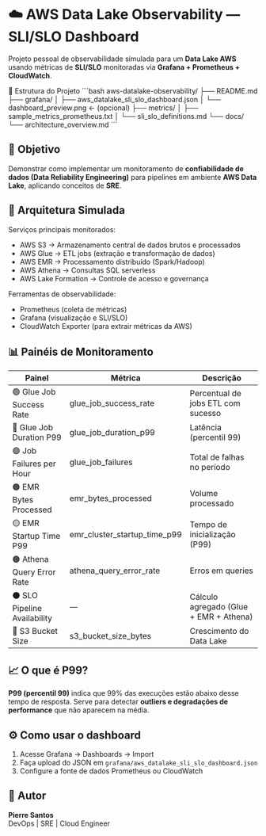 # ☁️ AWS Data Lake Observability — SLI/SLO Dashboard

Projeto pessoal de observabilidade simulada para um **Data Lake AWS** usando métricas de **SLI/SLO** monitoradas via **Grafana + Prometheus + CloudWatch**.


📁 Estrutura do Projeto
´´´bash
aws-datalake-observability/
├── README.md
├── grafana/
│   ├── aws_datalake_sli_slo_dashboard.json
│   └── dashboard_preview.png   ← (opcional)
├── metrics/
│   ├── sample_metrics_prometheus.txt
│   └── sli_slo_definitions.md
└── docs/
    └── architecture_overview.md
´´´

## 🎯 Objetivo
Demonstrar como implementar um monitoramento de **confiabilidade de dados (Data Reliability Engineering)** para pipelines em ambiente **AWS Data Lake**, aplicando conceitos de **SRE**.

## 🧱 Arquitetura Simulada
Serviços principais monitorados:
- AWS S3 → Armazenamento central de dados brutos e processados
- AWS Glue → ETL jobs (extração e transformação de dados)
- AWS EMR → Processamento distribuído (Spark/Hadoop)
- AWS Athena → Consultas SQL serverless
- AWS Lake Formation → Controle de acesso e governança

Ferramentas de observabilidade:
- Prometheus (coleta de métricas)
- Grafana (visualização e SLI/SLO)
- CloudWatch Exporter (para extrair métricas da AWS)

## 📊 Painéis de Monitoramento
| Painel | Métrica | Descrição |
|--------|----------|------------|
| 🟢 Glue Job Success Rate | glue_job_success_rate | Percentual de jobs ETL com sucesso |
| 🔵 Glue Job Duration P99 | glue_job_duration_p99 | Latência (percentil 99) |
| 🟣 Job Failures per Hour | glue_job_failures | Total de falhas no período |
| 🟠 EMR Bytes Processed | emr_bytes_processed | Volume processado |
| 🟡 EMR Startup Time P99 | emr_cluster_startup_time_p99 | Tempo de inicialização (P99) |
| 🟤 Athena Query Error Rate | athena_query_error_rate | Erros em queries |
| ⚫ SLO Pipeline Availability | — | Cálculo agregado (Glue + EMR + Athena) |
| 🧠 S3 Bucket Size | s3_bucket_size_bytes | Crescimento do Data Lake |

## 📈 O que é P99?
**P99 (percentil 99)** indica que 99% das execuções estão abaixo desse tempo de resposta.
Serve para detectar **outliers e degradações de performance** que não aparecem na média.

## ⚙️ Como usar o dashboard
1. Acesse Grafana → Dashboards → Import
2. Faça upload do JSON em `grafana/aws_datalake_sli_slo_dashboard.json`
3. Configure a fonte de dados Prometheus ou CloudWatch

## 💬 Autor
**Pierre Santos**  
DevOps | SRE | Cloud Engineer
